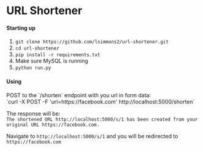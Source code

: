 # URL Shortener

#### Starting up
1. `git clone https://github.com/lsimmons2/url-shortener.git`
2. `cd url-shortener`
3. `pip install -r requirements.txt`
4. Make sure MySQL is running
5. `python run.py`

<h4>Using</h4>
POST to the `/shorten` endpoint with you url in form data:<br>
`curl -X POST -F 'url=https://facebook.com' http://localhost:5000/shorten`

The response will be:<br>
`The shortened URL http://localhost:5000/s/1 has been created from your original URL https://facebook.com.`

Navigate to `http://localhost:5000/s/1` and you will be redirected to `https://facebook.com`
